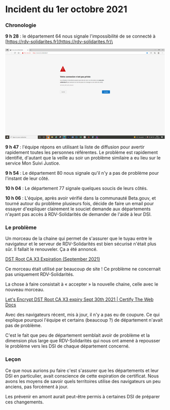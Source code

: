 # Incident du 1er octobre 2021

### Chronologie

**9 h 28** : le département 64 nous signale l'impossibilité de se connecté à [https://rdv-solidarites.fr](https://rdv-solidarites.fr)\


![](../../../.gitbook/assets/image001.png)

**9 h 47** : l'équipe répons en utilisant la liste de diffusion pour avertir rapidement toutes les personnes référentes. Le problème est rapidement identifié, d'autant que la veille au soir un problème similaire a eu lieu sur le service Mon Suivi Justice.

**9 h 54** : Le département 80 nous signale qu'il n'y a pas de problème pour l'instant de leur côté.

**10 h 04** : Le département 77 signale quelques soucis de leurs côtés.

**10 h 06** : L'équipe, après avoir vérifié dans la communauté Beta.gouv, et tourné autour du problème plusieurs fois, décide de faire un email pour essayer d'expliquer clairement le souciet demande aux départements n'ayant pas accès à RDV-Solidarités de demander de l'aide à leur DSI.

### Le problème

Un morceau de la chaine qui permet de s'assurer que le tuyau entre le navigateur et le serveur de RDV-Solidarités est bien sécurisé n'était plus sûr. Il fallait le renouveler. Ça a été annoncé.

[DST Root CA X3 Expiration (September 2021)](https://letsencrypt.org/docs/dst-root-ca-x3-expiration-september-2021/)

Ce morceau était utilisé par beaucoup de site ! Ce problème ne concernait pas uniquement RDV-Solidarités.

La chose  à faire consistait à « accepter » la nouvelle chaine, celle avec le nouveau morceau.

[Let's Encrypt DST Root CA X3 expiry Sept 30th 2021 | Certify The Web Docs](https://docs.certifytheweb.com/docs/kb/kb-202109-letsencrypt/)

Avec des navigateurs récent, mis à jour, il n'y a pas eu de coupure. Ce qui explique pourquoi l'équipe et certains (beaucoup ?) de département n'avait pas de problème.

C'est le fait que peu de département semblait avoir de problème et la dimension plus large que RDV-Solidarités qui nous ont amené à repousser le problème vers les DSI de chaque département concerné.&#x20;

### Leçon

Ce que nous aurions pu faire c'est s'assurer que les départements et leur DSI en particulier, avait conscience de cette expiration de certificat. Nous avons les moyens de savoir quels territoires utilise des navigateurs un peu anciens, pas forcément à jour.

Les prévenir en amont aurait peut-être permis à certaines DSI de préparer ces changements.
